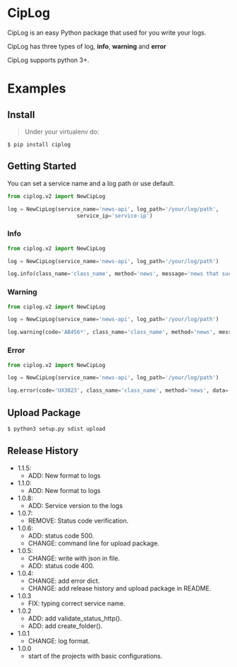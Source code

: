 # CipLog

CipLog is an easy Python package that used for you write your logs.

CipLog has three types of log, **info**, **warning** and **error**

CipLog supports python 3+.

# Examples

## Install

> Under your virtualenv do:  

```
$ pip install ciplog
```

## Getting Started

You can set a service name and a log path or use default.
````python
from ciplog.v2 import NewCipLog

log = NewCipLog(service_name='news-api', log_path='/your/log/path',
                      service_ip='service-ip')

````

### Info
```python
from ciplog.v2 import NewCipLog

log = NewCipLog(service_name='news-api', log_path='/your/log/path')

log.info(class_name='class_name', method='news', message='news that successfully registered.')
```

### Warning
```python
from ciplog.v2 import NewCipLog

log = NewCipLog(service_name='news-api', log_path='/your/log/path')

log.warning(code='AB456*', class_name='class_name', method='news', message='The unicode is not defined.')

```

### Error
```python
from ciplog.v2 import NewCipLog

log = NewCipLog(service_name='news-api', log_path='/your/log/path')

log.error(code='UX3023', class_name='class_name', method='news', data='obj of the function', message='The unicode is not defined.')

```

## Upload Package
```bash
$ python3 setup.py sdist upload
```


## Release History
* 1.1.5:
    * ADD: New format to logs
* 1.1.0:
    * ADD: New format to logs
* 1.0.8:
    * ADD: Service version to the logs
* 1.0.7:
    * REMOVE: Status code verification. 
* 1.0.6:
    * ADD: status code 500.
    * CHANGE: command line for upload package.
* 1.0.5:
    * CHANGE: write with json in file.
    * ADD: status code 400.
* 1.0.4:
    * CHANGE: add error dict.
    * CHANGE: add release history and upload package in README.
* 1.0.3
    * FIX: typing correct service name.
* 1.0.2
    * ADD: add validate_status_http().
    * ADD: add create_folder().
* 1.0.1
    * CHANGE: log format.
* 1.0.0
  * start of the projects with basic configurations.
